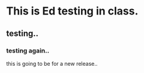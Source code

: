 # This is Ed testing in class.

## testing..

### testing again..

this is going to be for a new release..
